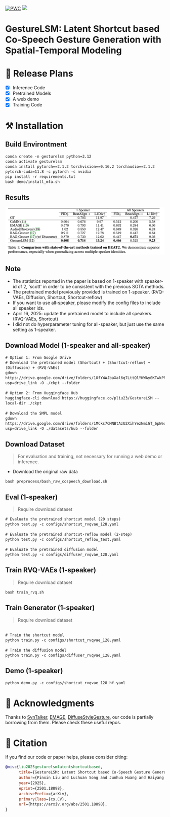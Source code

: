 [![PWC](https://img.shields.io/endpoint.svg?url=https://paperswithcode.com/badge/gesturelsm-latent-shortcut-based-co-speech/gesture-generation-on-beat2)](https://paperswithcode.com/sota/gesture-generation-on-beat2?p=gesturelsm-latent-shortcut-based-co-speech) <a href="https://arxiv.org/abs/2501.18898"><img src="https://img.shields.io/badge/arxiv-gray?logo=arxiv&amp"></a>



# GestureLSM: Latent Shortcut based Co-Speech Gesture Generation with Spatial-Temporal Modeling


# 📝 Release Plans

- [x] Inference Code
- [x] Pretrained Models
- [x] A web demo
- [x] Training Code

# ⚒️ Installation

## Build Environtment

```
conda create -n gesturelsm python=3.12
conda activate gesturelsm
conda install pytorch==2.1.2 torchvision==0.16.2 torchaudio==2.1.2 pytorch-cuda=11.8 -c pytorch -c nvidia
pip install -r requirements.txt
bash demo/install_mfa.sh
```

## Results

![Beat Results](beat-new.png)

## Note
- The statistics reported in the paper is based on 1-speaker with speaker-id of 2, 'scott' in order to be consistent with the previous SOTA methods.
- The pretrained model previously provided is trained on 1-speaker. (RVQ-VAEs, Diffusion, Shortcut, Shortcut-reflow)
- If you want to use all-speaker, please modify the config files to include all speaker ids.
- April 16, 2025: update the pretrained model to include all speakers. (RVQ-VAEs, Shortcut)
- I did not do hyperparameter tuning for all-speaker, but just use the same setting as 1-speaker.





## Download Model (1-speaker and all-speaker)
```
# Option 1: From Google Drive
# Download the pretrained model (Shortcut) + (Shortcut-reflow) + (Diffusion) + (RVQ-VAEs)
gdown https://drive.google.com/drive/folders/1OfYWWJbaXal6q7LttQlYKWAy0KTwkPRw?usp=drive_link -O ./ckpt --folder

# Option 2: From Huggingface Hub
huggingface-cli download https://huggingface.co/pliu23/GestureLSM --local-dir ./ckpt

# Download the SMPL model
gdown https://drive.google.com/drive/folders/1MCks7CMNBtAzU2XihYezNmiGT_6pWex8?usp=drive_link -O ./datasets/hub --folder
```

## Download Dataset
> For evaluation and training, not necessary for running a web demo or inference.

- Download the original raw data
```
bash preprocess/bash_raw_cospeech_download.sh
```

## Eval (1-speaker)
> Require download dataset 
```
# Evaluate the pretrained shortcut model (20 steps)
python test.py -c configs/shortcut_rvqvae_128.yaml

# Evaluate the pretrained shortcut-reflow model (2-step)
python test.py -c configs/shortcut_reflow_test.yaml

# Evaluate the pretrained diffusion model
python test.py -c configs/diffuser_rvqvae_128.yaml

```

## Train RVQ-VAEs (1-speaker)
> Require download dataset 
```
bash train_rvq.sh
```

## Train Generator (1-speaker)
> Require download dataset 
```

# Train the shortcut model
python train.py -c configs/shortcut_rvqvae_128.yaml

# Train the diffusion model
python train.py -c configs/diffuser_rvqvae_128.yaml
```


## Demo (1-speaker)
```
python demo.py -c configs/shortcut_rvqvae_128_hf.yaml
```



# 🙏 Acknowledgments
Thanks to [SynTalker](https://github.com/RobinWitch/SynTalker/tree/main), [EMAGE](https://github.com/PantoMatrix/PantoMatrix/tree/main/scripts/EMAGE_2024), [DiffuseStyleGesture](https://github.com/YoungSeng/DiffuseStyleGesture), our code is partially borrowing from them. Please check these useful repos.


# 📖 Citation

If you find our code or paper helps, please consider citing:

```bibtex
@misc{liu2025gesturelsmlatentshortcutbased,
      title={GestureLSM: Latent Shortcut based Co-Speech Gesture Generation with Spatial-Temporal Modeling}, 
      author={Pinxin Liu and Luchuan Song and Junhua Huang and Haiyang Liu and Chenliang Xu},
      year={2025},
      eprint={2501.18898},
      archivePrefix={arXiv},
      primaryClass={cs.CV},
      url={https://arxiv.org/abs/2501.18898}, 
}
```